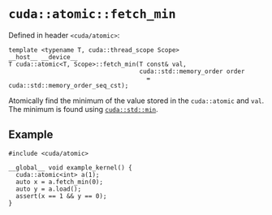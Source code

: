 <!-- MIT License
  -- 
  -- Modifications Copyright (c) 2024-2025 Advanced Micro Devices, Inc.
  -- 
  -- Permission is hereby granted, free of charge, to any person obtaining a copy
  -- of this software and associated documentation files (the "Software"), to deal
  -- in the Software without restriction, including without limitation the rights
  -- to use, copy, modify, merge, publish, distribute, sublicense, and/or sell
  -- copies of the Software, and to permit persons to whom the Software is
  -- furnished to do so, subject to the following conditions:
  -- 
  -- The above copyright notice and this permission notice shall be included in all
  -- copies or substantial portions of the Software.
  -- 
  -- THE SOFTWARE IS PROVIDED "AS IS", WITHOUT WARRANTY OF ANY KIND, EXPRESS OR
  -- IMPLIED, INCLUDING BUT NOT LIMITED TO THE WARRANTIES OF MERCHANTABILITY,
  -- FITNESS FOR A PARTICULAR PURPOSE AND NONINFRINGEMENT. IN NO EVENT SHALL THE
  -- AUTHORS OR COPYRIGHT HOLDERS BE LIABLE FOR ANY CLAIM, DAMAGES OR OTHER
  -- LIABILITY, WHETHER IN AN ACTION OF CONTRACT, TORT OR OTHERWISE, ARISING FROM,
  -- OUT OF OR IN CONNECTION WITH THE SOFTWARE OR THE USE OR OTHER DEALINGS IN THE
  -- SOFTWARE.
-->

# `cuda::atomic::fetch_min`

Defined in header `<cuda/atomic>`:

```hip
template <typename T, cuda::thread_scope Scope>
__host__ __device__
T cuda::atomic<T, Scope>::fetch_min(T const& val,
                                    cuda::std::memory_order order
                                      = cuda::std::memory_order_seq_cst);
```

Atomically find the minimum of the value stored in the `cuda::atomic` and `val`.
The minimum is found using [`cuda::std::min`].

## Example

```hip
#include <cuda/atomic>

__global__ void example_kernel() {
  cuda::atomic<int> a(1);
  auto x = a.fetch_min(0);
  auto y = a.load();
  assert(x == 1 && y == 0);
}
```


[`cuda::std::min`]: https://en.cppreference.com/w/cpp/algorithm/min
